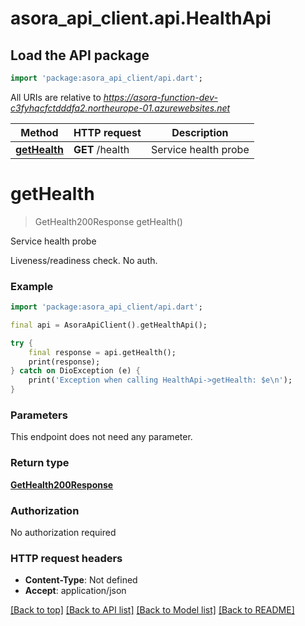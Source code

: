 # asora_api_client.api.HealthApi

## Load the API package
```dart
import 'package:asora_api_client/api.dart';
```

All URIs are relative to *https://asora-function-dev-c3fyhqcfctdddfa2.northeurope-01.azurewebsites.net*

Method | HTTP request | Description
------------- | ------------- | -------------
[**getHealth**](HealthApi.md#gethealth) | **GET** /health | Service health probe


# **getHealth**
> GetHealth200Response getHealth()

Service health probe

Liveness/readiness check. No auth.

### Example
```dart
import 'package:asora_api_client/api.dart';

final api = AsoraApiClient().getHealthApi();

try {
    final response = api.getHealth();
    print(response);
} catch on DioException (e) {
    print('Exception when calling HealthApi->getHealth: $e\n');
}
```

### Parameters
This endpoint does not need any parameter.

### Return type

[**GetHealth200Response**](GetHealth200Response.md)

### Authorization

No authorization required

### HTTP request headers

 - **Content-Type**: Not defined
 - **Accept**: application/json

[[Back to top]](#) [[Back to API list]](../README.md#documentation-for-api-endpoints) [[Back to Model list]](../README.md#documentation-for-models) [[Back to README]](../README.md)

